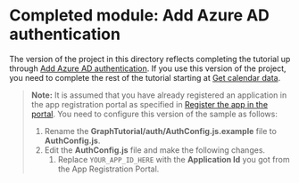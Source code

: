 # Completed module: Add Azure AD authentication

The version of the project in this directory reflects completing the tutorial up through [Add Azure AD authentication](https://docs.microsoft.com/graph/tutorials/react-native?tutorial-step=3). If you use this version of the project, you need to complete the rest of the tutorial starting at [Get calendar data](https://docs.microsoft.com/graph/tutorials/react-native?tutorial-step=4).

> **Note:** It is assumed that you have already registered an application in the app registration portal as specified in [Register the app in the portal](https://docs.microsoft.com/graph/tutorials/react-native?tutorial-step=2). You need to configure this version of the sample as follows:
>
> 1. Rename the **GraphTutorial/auth/AuthConfig.js.example** file to **AuthConfig.js**.
> 1. Edit the **AuthConfig.js** file and make the following changes.
>     1. Replace `YOUR_APP_ID_HERE` with the **Application Id** you got from the App Registration Portal.
